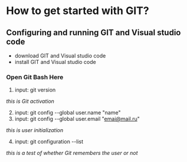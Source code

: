 # How to get started with GIT?

## Configuring and running GIT and Visual studio code

* download GIT and Visual studio code
* install GIT and Visual studio code

### Open Git Bash Here

1. input: git version

*this is Git activation*

2. input: git config --global user.name "name"
3. input: git config --global user.email "emai@mail.ru"

*this is user initialization*

4. input: git configuration --list

*this is a test of whether Git remembers the user or not*
